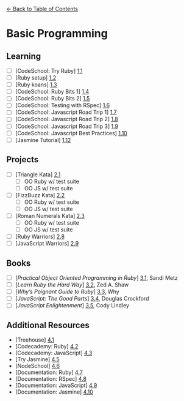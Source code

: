 [← Back to Table of Contents](/README.md)

# Basic Programming

## Learning

- [ ] [CodeSchool: Try Ruby] [1.1]
- [ ] [Ruby setup] [1.2]
- [ ] [Ruby koans] [1.3]
- [ ] [CodeSchool: Ruby Bits 1] [1.4]
- [ ] [CodeSchool: Ruby Bits 2] [1.5]
- [ ] [CodeSchool: Testing with RSpec] [1.6]
- [ ] [CodeSchool: Javascript Road Trip 1] [1.7]
- [ ] [CodeSchool: Javascript Road Trip 2] [1.8]
- [ ] [CodeSchool: Javascript Road Trip 3] [1.9]
- [ ] [CodeSchool: Javascript Best Practices] [1.10]
- [ ] [Jasmine Tutorial] [1.12]

[1.1]: http://tryruby.org/
[1.2]: project-ruby-setup.md
[1.3]: http://rubykoans.com/windows
[1.4]: http://www.codeschool.com/courses/ruby-bits
[1.5]: http://www.codeschool.com/courses/ruby-bits-part-2
[1.6]: https://www.codeschool.com/courses/testing-with-rspec
[1.7]: https://www.codeschool.com/courses/javascript-road-trip-part-1
[1.8]: https://www.codeschool.com/courses/javascript-road-trip-part-3
[1.9]: https://www.codeschool.com/courses/javascript-road-trip-part-4
[1.10]: https://www.codeschool.com/courses/javascript-best-practices
[1.12]: http://code.tutsplus.com/tutorials/testing-your-javascript-with-jasmine--net-21229

## Projects

- [ ] [Triangle Kata] [2.1]
	- [ ] OO Ruby w/ test suite
	- [ ] OO JS w/ test suite
- [ ] [FizzBuzz Kata] [2.2]
	- [ ] OO Ruby w/ test suite
	- [ ] OO JS w/ test suite
- [ ] [Roman Numerals Kata] [2.3]
	- [ ] OO Ruby w/ test suite
	- [ ] OO JS w/ test suite
- [ ] [Ruby Warriors] [2.8]
- [ ] [JavaScript Warriors] [2.9]

[2.1]: project-triangle-kata.md
[2.2]: http://codingdojo.org/cgi-bin/index.pl?KataFizzBuzz
[2.3]: http://codingdojo.org/cgi-bin/index.pl?KataRomanNumerals
[2.8]: https://www.bloc.io/ruby-warrior/#/
[2.9]: http://jswarrior.fusioncharts.com/

## Books

- [ ] [*Practical Object Oriented Programming in Ruby*] [3.1], Sandi Metz
- [ ] [*Learn Ruby the Hard Way*] [3.2], Zed A. Shaw
- [ ] [*Why’s Poignant Guide to Ruby*] [3.3], Why
- [ ] [*JavaScript: The Good Parts*] [3.4], Douglas Crockford
- [ ] [*JavaScript Enlightenment*] [3.5], Cody Lindley

[3.1]: http://www.amazon.com/Practical-Object-Oriented-Design-Ruby-Addison-Wesley/dp/0321721330
[3.2]: http://learnrubythehardway.org/book/
[3.3]: http://cloud.github.com/downloads/mislav/poignant-guide/whys-poignant-guide-to-ruby.pdf
[3.4]: http://www.amazon.com/JavaScript-Good-Parts-Douglas-Crockford/dp/0596517742/
[3.5]: http://www.amazon.com/JavaScript-Enlightenment-Cody-Lindley/dp/1449342884/

## Additional Resources

* [Treehouse] [4.1]
* [Codecademy: Ruby] [4.2]
* [Codecademy: JavaScript] [4.3]
* [Try Jasmine] [4.5]
* [NodeSchool] [4.6]
* [Documentation: Ruby] [4.7]
* [Documentation: RSpec] [4.8]
* [Documentation: JavaScript] [4.9]
* [Documentation: Jasmine] [4.10]

[4.1]: http://teamtreehouse.com/
[4.2]: http://www.codecademy.com/en/tracks/ruby
[4.3]: http://www.codecademy.com/en/tracks/javascript
[4.5]: http://tryjasmine.com/
[4.6]: http://nodeschool.io/
[4.7]: http://ruby-doc.org/
[4.8]: https://relishapp.com/rspec
[4.9]: https://developer.mozilla.org/en-US/docs/Web/JavaScript/Reference
[4.10]: http://jasmine.github.io/